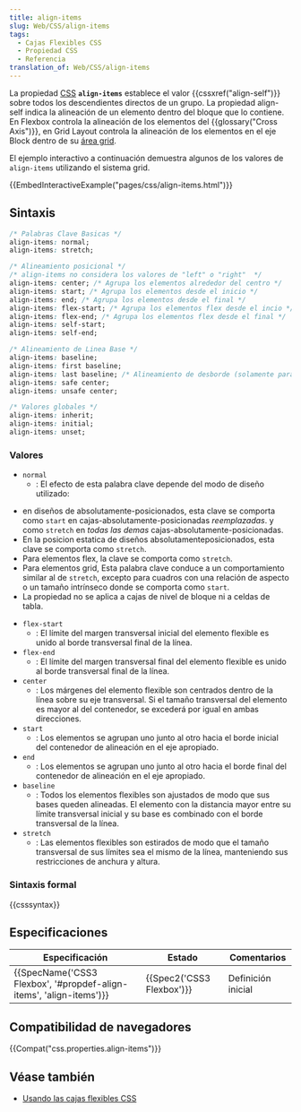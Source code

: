 ```yaml
---
title: align-items
slug: Web/CSS/align-items
tags:
  - Cajas Flexibles CSS
  - Propiedad CSS
  - Referencia
translation_of: Web/CSS/align-items
---
```

La propiedad [CSS](/es/docs/Web/CSS "CSS") **`align-items`** establece el valor {{cssxref("align-self")}} sobre todos los descendientes directos de un grupo. La propiedad align-self indica la alineación de un elemento dentro del bloque que lo contiene. En Flexbox controla la alineación de los elementos del {{glossary("Cross Axis")}}, en Grid Layout controla la alineación de los elementos en el eje Block dentro de su [área grid](/es/docs/Glossary/Grid_Areas).

El ejemplo interactivo a continuación demuestra algunos de los valores de `align-items` utilizando el sistema grid.

{{EmbedInteractiveExample("pages/css/align-items.html")}}

## Sintaxis

```css
/* Palabras Clave Basicas */
align-items: normal;
align-items: stretch;

/* Alineamiento posicional */
/* align-items no considera los valores de "left" o "right"  */
align-items: center; /* Agrupa los elementos alrededor del centro */
align-items: start; /* Agrupa los elementos desde el inicio */
align-items: end; /* Agrupa los elementos desde el final */
align-items: flex-start; /* Agrupa los elementos flex desde el incio */
align-items: flex-end; /* Agrupa los elementos flex desde el final */
align-items: self-start;
align-items: self-end;

/* Alineamiento de Linea Base */
align-items: baseline;
align-items: first baseline;
align-items: last baseline; /* Alineamiento de desborde (solamente para alineamiento posicional) */
align-items: safe center;
align-items: unsafe center;

/* Valores globales */
align-items: inherit;
align-items: initial;
align-items: unset;
```

### Valores

- `normal`
  - : El efecto de esta palabra clave depende del modo de diseño utilizado:

<!---->

- en diseños de absolutamente-posicionados, esta clave se comporta como `start` en cajas-absolutamente-posicionadas _reemplazadas_. y como `stretch` en _todas las demas_ cajas-absolutamente-posicionadas.
- En la posicion estatica de diseños absolutamenteposicionados, esta clave se comporta como `stretch`.
- Para elementos flex, la clave se comporta como `stretch`.
- Para elementos grid, Esta palabra clave conduce a un comportamiento similar al de `stretch`, excepto para cuadros con una relación de aspecto o un tamaño intrínseco donde se comporta como `start`.
- La propiedad no se aplica a cajas de nivel de bloque ni a celdas de tabla.

<!---->

- `flex-start`
  - : El límite del margen transversal inicial del elemento flexible es unido al borde transversal final de la línea.
- `flex-end`
  - : El límite del margen transversal final del elemento flexible es unido al borde transversal final de la línea.
- `center`
  - : Los márgenes del elemento flexible son centrados dentro de la línea sobre su eje transversal. Si el tamaño transversal del elemento es mayor al del contenedor, se excederá por igual en ambas direcciones.
- `start`
  - : Los elementos se agrupan uno junto al otro hacia el borde inicial del contenedor de alineación en el eje apropiado.
- `end`
  - : Los elementos se agrupan uno junto al otro hacia el borde final del contenedor de alineación en el eje apropiado.
- `baseline`
  - : Todos los elementos flexibles son ajustados de modo que sus bases queden alineadas. El elemento con la distancia mayor entre su límite transversal inicial y su base es combinado con el borde transversal de la línea.
- `stretch`
  - : Las elementos flexibles son estirados de modo que el tamaño transversal de sus límites sea el mismo de la línea, manteniendo sus restricciones de anchura y altura.

### Sintaxis formal

{{csssyntax}}

## Especificaciones

| Especificación                                                                           | Estado                           | Comentarios        |
| ---------------------------------------------------------------------------------------- | -------------------------------- | ------------------ |
| {{SpecName('CSS3 Flexbox', '#propdef-align-items', 'align-items')}} | {{Spec2('CSS3 Flexbox')}} | Definición inicial |

## Compatibilidad de navegadores

{{Compat("css.properties.align-items")}}

## Véase también

- [Usando las cajas flexibles CSS](/es/docs/Web/CSS/CSS_Flexible_Box_Layout/Usando_las_cajas_flexibles_CSS "CSS/Using_CSS_flexible_boxes")

